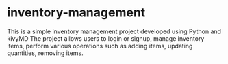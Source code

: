 # inventory-management
This is a simple inventory management project developed using Python and kivyMD
The project allows users to login or signup, manage inventory items, perform various operations such as adding items, updating quantities, removing items.
